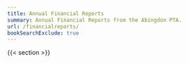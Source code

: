 ```yaml
---
title: Annual Financial Reports
summary: Annual Financial Reports from the Abingdon PTA.
url: /financialreports/
bookSearchExclude: true
---
```


{{< section >}}